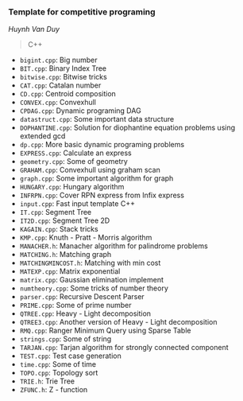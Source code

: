 ### **Template for competitive programing**
_Huynh Van Duy_
> C++
>
- `bigint.cpp`: Big number
- `BIT.cpp`: Binary Index Tree
- `bitwise.cpp`: Bitwise tricks
- `CAT.cpp`: Catalan number
- `CD.cpp`: Centroid composition
- `CONVEX.cpp`: Convexhull
- `CPDAG.cpp`: Dynamic programing DAG
- `datastruct.cpp`: Some important data structure
- `DOPHANTINE.cpp`: Solution for diophantine equation problems using extended gcd
- `dp.cpp`: More basic dynamic programing problems
- `EXPRESS.cpp`: Calculate an express
- `geometry.cpp`: Some of geometry
- `GRAHAM.cpp`: Convexhull using graham scan
- `graph.cpp`: Some important algorithm for graph
- `HUNGARY.cpp`: Hungary algorithm
- `INFRPN.cpp`: Cover RPN express from Infix express
- `input.cpp`: Fast input template C++
- `IT.cpp`: Segment Tree
- `IT2D.cpp`: Segment Tree 2D
- `KAGAIN.cpp`: Stack tricks
- `KMP.cpp`: Knuth - Pratt - Morris algorithm
- `MANACHER.h`: Manacher algorithm for palindrome problems
- `MATCHING.h`: Matching graph
- `MATCHINGMINCOST.h`: Matching with min cost
- `MATEXP.cpp`: Matrix exponential
- `matrix.cpp`: Gaussian elimination implement
- `numtheory.cpp`: Some tricks of number theory
- `parser.cpp`: Recursive Descent Parser
- `PRIME.cpp`: Some of prime number
- `QTREE.cpp`: Heavy - Light decomposition
- `QTREE3.cpp`: Another version of Heavy - Light decomposition
- `RMQ.cpp`: Ranger Minimum Query using Sparse Table
- `strings.cpp`: Some of string
- `TARJAN.cpp`: Tarjan algorithm for strongly connected component
- `TEST.cpp`: Test case generation
- `time.cpp`: Some of time
- `TOPO.cpp`: Topology sort
- `TRIE.h`: Trie Tree
- `ZFUNC.h`: Z - function
